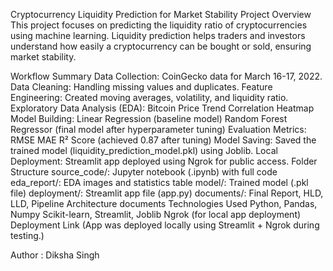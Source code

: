 Cryptocurrency Liquidity Prediction for Market Stability
Project Overview
This project focuses on predicting the liquidity ratio of cryptocurrencies using machine learning.
Liquidity prediction helps traders and investors understand how easily a cryptocurrency can be bought or sold, ensuring market stability.

Workflow Summary
Data Collection: CoinGecko data for March 16-17, 2022.
Data Cleaning: Handling missing values and duplicates.
Feature Engineering: Created moving averages, volatility, and liquidity ratio.
Exploratory Data Analysis (EDA):
Bitcoin Price Trend
Correlation Heatmap
Model Building:
Linear Regression (baseline model)
Random Forest Regressor (final model after hyperparameter tuning)
Evaluation Metrics:
RMSE
MAE
R² Score (achieved 0.87 after tuning)
Model Saving: Saved the trained model (liquidity_prediction_model.pkl) using Joblib.
Local Deployment: Streamlit app deployed using Ngrok for public access.
Folder Structure
source_code/: Jupyter notebook (.ipynb) with full code
eda_report/: EDA images and statistics table
model/: Trained model (.pkl file)
deployment/: Streamlit app file (app.py)
documents/: Final Report, HLD, LLD, Pipeline Architecture documents
Technologies Used
Python, Pandas, Numpy
Scikit-learn, Streamlit, Joblib
Ngrok (for local app deployment)
Deployment Link
(App was deployed locally using Streamlit + Ngrok during testing.)

Author : Diksha Singh
